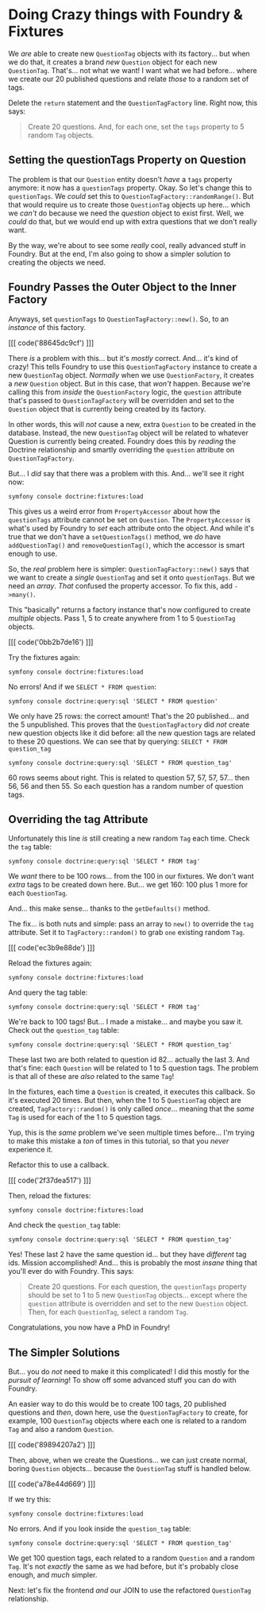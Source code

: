 # Doing Crazy things with Foundry & Fixtures

We *are* able to create new `QuestionTag` objects with its factory... but when
we do that, it creates a brand *new* `Question` object for each new `QuestionTag`.
That's... not what we want! I want what we had before... where we create our 20
published questions and relate *those* to a random set of tags.

Delete the `return` statement and the `QuestionTagFactory` line. Right now,
this says:

> Create 20 questions. And, for each one, set the `tags` property to 5 random
> `Tag` objects.

## Setting the questionTags Property on Question

The problem is that our `Question` entity doesn't *have* a `tags` property anymore:
it now has a `questionTags` property. Okay. So let's change this to `questionTags`.
We *could* set this to `QuestionTagFactory::randomRange()`. But that would require
us to create those `QuestionTag` objects up here... which we *can't* do because
we need the *question* object to exist first. Well, we *could* do that, but we
would end up with extra questions that we don't really want.

By the way, we're about to see some *really* cool, really advanced stuff in
Foundry. But at the end, I'm also going to show a simpler solution to creating
the objects we need.

## Foundry Passes the Outer Object to the Inner Factory

Anyways, set `questionTags` to `QuestionTagFactory::new()`. So, to an *instance*
of this factory.

[[[ code('88645dc9cf') ]]]

There *is* a problem with this... but it's *mostly* correct. And... it's kind of
crazy! This tells Foundry to use this `QuestionTagFactory` instance to create a new
`QuestionTag` object. *Normally* when we use `QuestionFactory`, it creates a
*new* `Question` object. But in this case, that *won't* happen. Because we're
calling this from *inside* the `QuestionFactory` logic, the `question` attribute
that's passed to `QuestionTagFactory` will be overridden and set to the
`Question` object that is currently being created by its factory.

In other words, this will *not* cause a new, extra `Question` to be created in the
database. Instead, the new `QuestionTag` object will be related to whatever Question
is currently being created. Foundry does this by *reading* the Doctrine relationship
and smartly overriding the `question` attribute on `QuestionTagFactory`.

But... I *did* say that there was a problem with this. And... we'll see it right
now:

```terminal-silent
symfony console doctrine:fixtures:load
```

This gives us a weird error from `PropertyAccessor` about how the `questionTags`
attribute cannot be set on `Question`. The `PropertyAccessor` is what's used by
Foundry to *set* each attribute onto the object. And while it's true that
we don't have a `setQuestionTags()` method, we *do* have `addQuestionTag()` and
`removeQuestionTag()`, which the accessor is smart enough to use.

So, the *real* problem here is simpler: `QuestionTagFactory::new()` says that
we want to create a *single* `QuestionTag` and set it onto `questionTags`. But we
need an *array*. *That* confused the property accessor. To fix this, add `->many()`.

This "basically" returns a factory instance that's now configured to create
*multiple* objects. Pass 1, 5 to create anywhere from 1 to 5 `QuestionTag` objects.

[[[ code('0bb2b7de16') ]]]

Try the fixtures again:

```terminal-silent
symfony console doctrine:fixtures:load
```

No errors! And if we `SELECT * FROM question`:

```terminal-silent
symfony console doctrine:query:sql 'SELECT * FROM question'
```

We only have 25 rows: the correct amount! That's the 20 published... and
the 5 unpublished. This proves that the `QuestionTagFactory` did *not* create new
question objects like it did before: all the new question tags are related
to these 20 questions. We can see that by querying: `SELECT * FROM question_tag`

```terminal-silent
symfony console doctrine:query:sql 'SELECT * FROM question_tag'
```

60 rows seems about right. This is related to question 57, 57, 57, 57... then 56,
56 and then 55. So each question has a random number of question tags.

## Overriding the tag Attribute

Unfortunately this line *is* still creating a new random `Tag` each time.
Check the `tag` table:

```terminal-silent
symfony console doctrine:query:sql 'SELECT * FROM tag'
```

We *want* there to be 100 rows... from the 100 in our fixtures. We don't want
*extra* tags to be created down here. But... we get 160: 100 plus 1 more for
each `QuestionTag`.

And... this make sense... thanks to the `getDefaults()` method.

The fix... is both nuts and simple: pass an array to `new()` to override the
`tag` attribute. Set it to `TagFactory::random()` to grab `one` existing random
`Tag`.

[[[ code('ec3b9e88de') ]]]

Reload the fixtures again:

```terminal-silent
symfony console doctrine:fixtures:load
```

And query the tag table:

```terminal-silent
symfony console doctrine:query:sql 'SELECT * FROM tag'
```

We're back to 100 tags! But... I made a mistake... and maybe you saw it. Check
out the `question_tag` table:

```terminal-silent
symfony console doctrine:query:sql 'SELECT * FROM question_tag'
```

These last two are both related to question id 82... actually the last 3.
And that's fine: each `Question` will be related to 1 to 5 question tags. The
problem is that all of these are *also* related to the same `Tag`!

In the fixtures, each time a `Question` is created, it executes this callback.
So it's executed 20 times. But then, when the 1 to 5 `QuestionTag` object are
created, `TagFactory::random()` is only called *once*... meaning that the *same*
`Tag` is used for each of the 1 to 5 question tags.

Yup, this is the *same* problem we've seen multiple times before... I'm trying to
make this mistake a *ton* of times in this tutorial, so that you *never* experience
it.

Refactor this to use a callback. 

[[[ code('2f37dea517') ]]]

Then, reload the fixtures:

```terminal-silent
symfony console doctrine:fixtures:load
```

And check the `question_tag` table:

```terminal-silent
symfony console doctrine:query:sql 'SELECT * FROM question_tag'
```

Yes! These last 2 have the same question id... but they have *different* tag ids.
Mission accomplished! And... this is probably the most *insane* thing that you'll
ever do with Foundry. This says:

> Create 20 questions. For each question, the `questionTags` property should be
> set to 1 to 5 new `QuestionTag` objects... except where the `question` attribute
> is overridden and set to the new `Question` object. Then, for each `QuestionTag`,
> select a random `Tag`.

Congratulations, you now have a PhD in Foundry!

## The Simpler Solutions

But... you do *not* need to make it this complicated! I did this mostly for the
*pursuit of learning*! To show off some advanced stuff you can do with Foundry.

An easier way to do this would be to create 100 tags, 20 published questions
and *then*, down here, use the `QuestionTagFactory` to create, for example, 100
`QuestionTag` objects where each one is related to a random `Tag` and also a random
`Question`.

[[[ code('89894207a2') ]]]

Then, above, when we create the Questions... we can just create normal, boring
`Question` objects... because the `QuestionTag` stuff is handled below.

[[[ code('a78e44d669') ]]]

If we try this:

```terminal-silent
symfony console doctrine:fixtures:load
```

No errors. And if you look inside the `question_tag` table:

```terminal-silent
symfony console doctrine:query:sql 'SELECT * FROM question_tag'
```

We get 100 question tags, each related to a random `Question` and a random `Tag`.
It's not *exactly* the same as we had before, but it's probably close enough,
and *much* simpler.

Next: let's fix the frontend *and* our JOIN to use the refactored
`QuestionTag` relationship.

